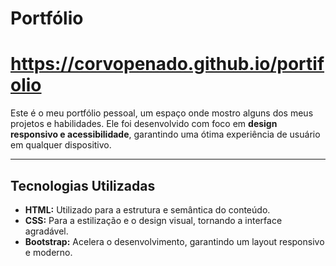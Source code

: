 # Portfólio

# https://corvopenado.github.io/portifolio

Este é o meu portfólio pessoal, um espaço onde mostro alguns dos meus projetos e habilidades. Ele foi desenvolvido com foco em **design responsivo e acessibilidade**, garantindo uma ótima experiência de usuário em qualquer dispositivo.

---

## Tecnologias Utilizadas

- **HTML:** Utilizado para a estrutura e semântica do conteúdo.
- **CSS:** Para a estilização e o design visual, tornando a interface agradável.
- **Bootstrap:** Acelera o desenvolvimento, garantindo um layout responsivo e moderno.
